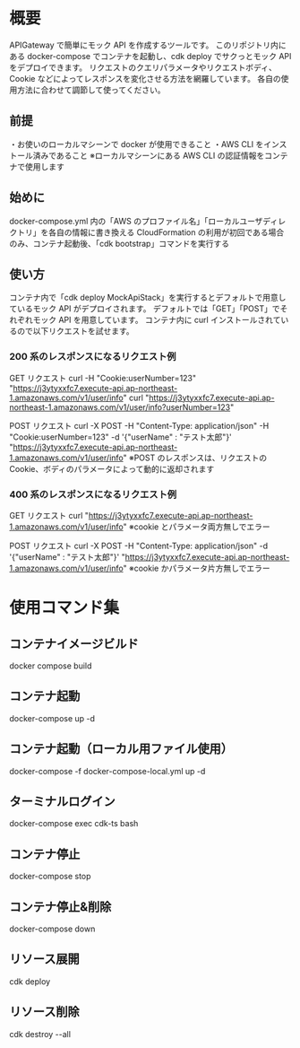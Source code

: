 # 概要

APIGateway で簡単にモック API を作成するツールです。
このリポジトリ内にある docker-compose でコンテナを起動し、cdk deploy でサクっとモック API をデプロイできます。
リクエストのクエリパラメータやリクエストボディ、Cookie などによってレスポンスを変化させる方法を網羅しています。
各自の使用方法に合わせて調節して使ってください。

## 前提

・お使いのローカルマシーンで docker が使用できること
・AWS CLI をインストール済みであること
※ローカルマシーンにある AWS CLI の認証情報をコンテナで使用します

## 始めに

docker-compose.yml 内の「AWS のプロファイル名」「ローカルユーザディレクトリ」を各自の情報に書き換える
CloudFormation の利用が初回である場合のみ、コンテナ起動後、「cdk bootstrap」コマンドを実行する

## 使い方

コンテナ内で「cdk deploy MockApiStack」を実行するとデフォルトで用意しているモック API がデプロイされます。
デフォルトでは「GET」「POST」でそれぞれモック API を用意しています。
コンテナ内に curl インストールされているので以下リクエストを試せます。

### 200 系のレスポンスになるリクエスト例

GET リクエスト
curl -H "Cookie:userNumber=123" "https://j3ytyxxfc7.execute-api.ap-northeast-1.amazonaws.com/v1/user/info"
curl "https://j3ytyxxfc7.execute-api.ap-northeast-1.amazonaws.com/v1/user/info?userNumber=123"

POST リクエスト
curl -X POST -H "Content-Type: application/json" -H "Cookie:userNumber=123" -d '{"userName" : "テスト太郎"}' "https://j3ytyxxfc7.execute-api.ap-northeast-1.amazonaws.com/v1/user/info"
※POST のレスポンスは、リクエストの Cookie、ボディのパラメータによって動的に返却されます

### 400 系のレスポンスになるリクエスト例

GET リクエスト
curl "https://j3ytyxxfc7.execute-api.ap-northeast-1.amazonaws.com/v1/user/info"
※cookie とパラメータ両方無しでエラー

POST リクエスト
curl -X POST -H "Content-Type: application/json" -d '{"userName" : "テスト太郎"}' "https://j3ytyxxfc7.execute-api.ap-northeast-1.amazonaws.com/v1/user/info"
※cookie かパラメータ片方無しでエラー

# 使用コマンド集

## コンテナイメージビルド

docker compose build

## コンテナ起動

docker-compose up -d

## コンテナ起動（ローカル用ファイル使用）

docker-compose -f docker-compose-local.yml up -d

## ターミナルログイン

docker-compose exec cdk-ts bash

## コンテナ停止

docker-compose stop

## コンテナ停止&削除

docker-compose down

## リソース展開

cdk deploy

## リソース削除

cdk destroy --all
